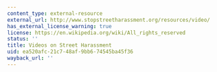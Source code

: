 ```yaml
---
content_type: external-resource
external_url: http://www.stopstreetharassment.org/resources/video/
has_external_license_warning: true
license: https://en.wikipedia.org/wiki/All_rights_reserved
status: ''
title: Videos on Street Harassment
uid: ea520afc-21c7-48af-9bb6-74545ba45f36
wayback_url: ''
---
```

